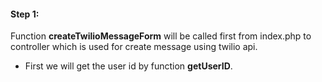 #### Step 1:

Function **createTwilioMessageForm** will be called first from index.php to controller which is used for create message using twilio api.

- First we will get the user id by function **getUserID**.
